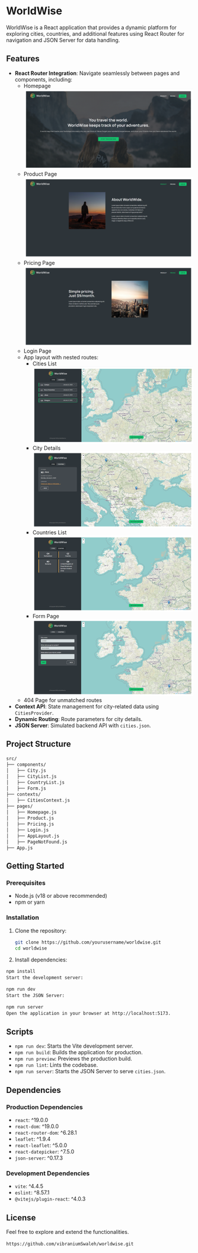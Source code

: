 # WorldWise

WorldWise is a React application that provides a dynamic platform for exploring cities, countries, and additional features using React Router for navigation and JSON Server for data handling.

## Features

- **React Router Integration**: Navigate seamlessly between pages and components, including:
  - Homepage
    ![Home Page](public/screenshots/Home.png)
  - Product Page
    ![Product Page](public/screenshots/Product.png)
  - Pricing Page
    ![Pricing Page](public/screenshots/Pricing.png)
  - Login Page
  - App layout with nested routes:
    - Cities List
      ![Cities Page](public/screenshots/Cities.png)
    - City Details
      ![Explore City Page](public/screenshots/Explore_Cities.png)
    - Countries List
      ![Countries Page](public/screenshots/Countries.png)
    - Form Page
      ![Form Page](public/screenshots/Add_Cities.png)
  - 404 Page for unmatched routes
- **Context API**: State management for city-related data using `CitiesProvider`.
- **Dynamic Routing**: Route parameters for city details.
- **JSON Server**: Simulated backend API with `cities.json`.

## Project Structure

```plaintext
src/
├── components/
│   ├── City.js
│   ├── CityList.js
│   ├── CountryList.js
│   ├── Form.js
├── contexts/
│   ├── CitiesContext.js
├── pages/
│   ├── Homepage.js
│   ├── Product.js
│   ├── Pricing.js
│   ├── Login.js
│   ├── AppLayout.js
│   ├── PageNotFound.js
├── App.js
```

## Getting Started

### Prerequisites

- Node.js (v18 or above recommended)
- npm or yarn

### Installation

1. Clone the repository:

   ```bash
   git clone https://github.com/yourusername/worldwise.git
   cd worldwise
   ```

2. Install dependencies:

```bash
npm install
Start the development server:
```

```bash
npm run dev
Start the JSON Server:
```

```bash
npm run server
Open the application in your browser at http://localhost:5173.
```

## Scripts

- `npm run dev`: Starts the Vite development server.
- `npm run build`: Builds the application for production.
- `npm run preview`: Previews the production build.
- `npm run lint`: Lints the codebase.
- `npm run server`: Starts the JSON Server to serve `cities.json`.

## Dependencies

### Production Dependencies

- `react`: ^19.0.0
- `react-dom`: ^19.0.0
- `react-router-dom`: ^6.28.1
- `leaflet`: ^1.9.4
- `react-leaflet`: ^5.0.0
- `react-datepicker`: ^7.5.0
- `json-server`: ^0.17.3

### Development Dependencies

- `vite`: ^4.4.5
- `eslint`: ^8.57.1
- `@vitejs/plugin-react`: ^4.0.3

## License

Feel free to explore and extend the functionalities.

`https://github.com/vibraniumSwaleh/worldwise.git`
